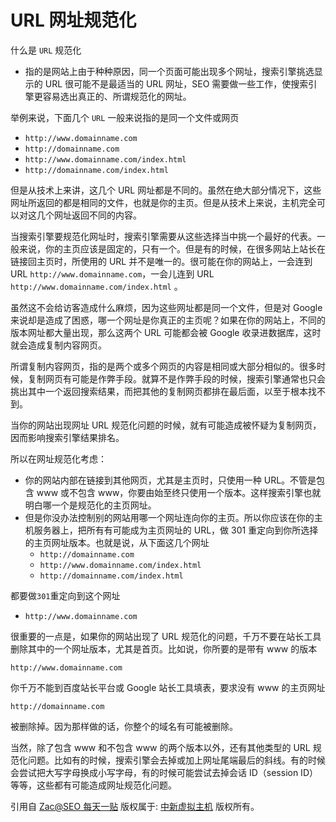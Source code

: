 # URL 网址规范化

什么是 `URL` 规范化

- 指的是网站上由于种种原因，同一个页面可能出现多个网址，搜索引擎挑选显示的 URL 很可能不是最适当的 URL 网址，SEO 需要做一些工作，使搜索引擎更容易选出真正的、所谓规范化的网址。

举例来说，下面几个 `URL` 一般来说指的是同一个文件或网页

- `http://www.domainname.com`
- `http://domainname.com`
- `http://www.domainname.com/index.html`
- `http://domainname.com/index.html`

但是从技术上来讲，这几个 URL 网址都是不同的。虽然在绝大部分情况下，这些网址所返回的都是相同的文件，也就是你的主页。但是从技术上来说，主机完全可以对这几个网址返回不同的内容。

当搜索引擎要规范化网址时，搜索引擎需要从这些选择当中挑一个最好的代表。一般来说，你的主页应该是固定的，只有一个。但是有的时候，在很多网站上站长在链接回主页时，所使用的 URL 并不是唯一的。很可能在你的网站上，一会连到 URL `http://www.domainname.com`，一会儿连到 URL `http://www.domainname.com/index.html` 。

虽然这不会给访客造成什么麻烦，因为这些网址都是同一个文件，但是对 Google 来说却是造成了困惑，哪一个网址是你真正的主页呢？如果在你的网站上，不同的版本网址都大量出现，那么这两个 URL 可能都会被 Google 收录进数据库，这时就会造成复制内容网页。

所谓复制内容网页，指的是两个或多个网页的内容是相同或大部分相似的。很多时候，复制网页有可能是作弊手段。就算不是作弊手段的时候，搜索引擎通常也只会挑出其中一个返回搜索结果，而把其他的复制网页都排在最后面，以至于根本找不到。

当你的网站出现网址 URL 规范化问题的时候，就有可能造成被怀疑为复制网页，因而影响搜索引擎结果排名。

所以在网址规范化考虑：

- 你的网站内部在链接到其他网页，尤其是主页时，只使用一种 URL。不管是包含 www 或不包含 www，你要由始至终只使用一个版本。这样搜索引擎也就明白哪一个是规范化的主页网址。
- 但是你没办法控制别的网站用哪一个网址连向你的主页。所以你应该在你的主机服务器上，把所有有可能成为主页网址的 URL，做 301 重定向到你所选择的主页网址版本。也就是说，从下面这几个网址
  - `http://domainname.com`
  - `http://www.domainname.com/index.html`
  - `http://domainname.com/index.html`

都要做`301`重定向到这个网址

- `http://www.domainname.com`

很重要的一点是，如果你的网站出现了 URL 规范化的问题，千万不要在站长工具删除其中的一个网址版本，尤其是首页。比如说，你所要的是带有 www 的版本

`http://www.domainname.com`

你千万不能到百度站长平台或 Google 站长工具填表，要求没有 www 的主页网址

`http://domainname.com`

被删除掉。因为那样做的话，你整个的域名有可能被删除。

当然，除了包含 www 和不包含 www 的两个版本以外，还有其他类型的 URL 规范化问题。比如有的时候，搜索引擎会去掉或加上网址尾端最后的斜线。有的时候会尝试把大写字母换成小写字母，有的时候可能尝试去掉会话 ID（session ID）等等，这些都有可能造成网址规范化问题。

引用自 [Zac@SEO 每天一贴](https://www.seozac.com/)
版权属于: [中新虚拟主机](http://www.chinamyhosting.com/)
版权所有。
